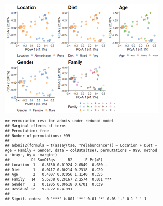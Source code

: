 ![](tse_beta_files/figure-markdown_strict/b-1.png)

    ## Permutation test for adonis under reduced model
    ## Marginal effects of terms
    ## Permutation: free
    ## Number of permutations: 999
    ## 
    ## adonis2(formula = t(assay(tse, "relabundance")) ~ Location + Diet + Age + Family + Gender, data = colData(tse), permutations = 999, method = "bray", by = "margin")
    ##          Df SumOfSqs      R2      F Pr(>F)    
    ## Location  1   0.3750 0.01924 2.0849  0.080 .  
    ## Diet      1   0.0417 0.00214 0.2318  0.929    
    ## Age       2   0.4007 0.02056 1.1140  0.355    
    ## Family   14   5.6838 0.29167 2.2574  0.001 ***
    ## Gender    1   0.1205 0.00618 0.6701  0.639    
    ## Residual 52   9.3522 0.47991                  
    ## ---
    ## Signif. codes:  0 '***' 0.001 '**' 0.01 '*' 0.05 '.' 0.1 ' ' 1
